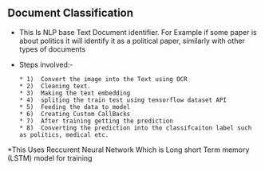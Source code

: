## Document Classification




* This Is NLP base Text Document identifier. For Example if some paper is about politics it will identify it as a political paper, similarly with other types of documents

* Steps involved:-

      * 1)  Convert the image into the Text using OCR
      * 2)  Cleaning text.
      * 3)  Making the text embedding
      * 4)  spliting the train test using tensorflow dataset API
      * 5)  Feeding the data to model 
      * 6)  Creating Custom CallBacks
      * 7)  After training getting the prediction
      * 8)  Converting the prediction into the classifcaiton label such as politics, medical etc.
     
*This Uses Reccurent Neural Network Which is Long short Term memory (LSTM) model for training
